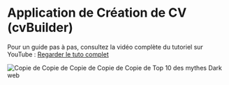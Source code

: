 
# Application de Création de CV (cvBuilder)

Pour un guide pas à pas, consultez la vidéo complète du tutoriel sur YouTube :
[Regarder le tuto complet](https://youtu.be/SkNNw5WeJQM)

![Copie de Copie de Copie de Copie de Copie de Top 10 des mythes Dark web](https://github.com/user-attachments/assets/98902bf8-195d-4633-b2e3-9d28b8da84d0)
